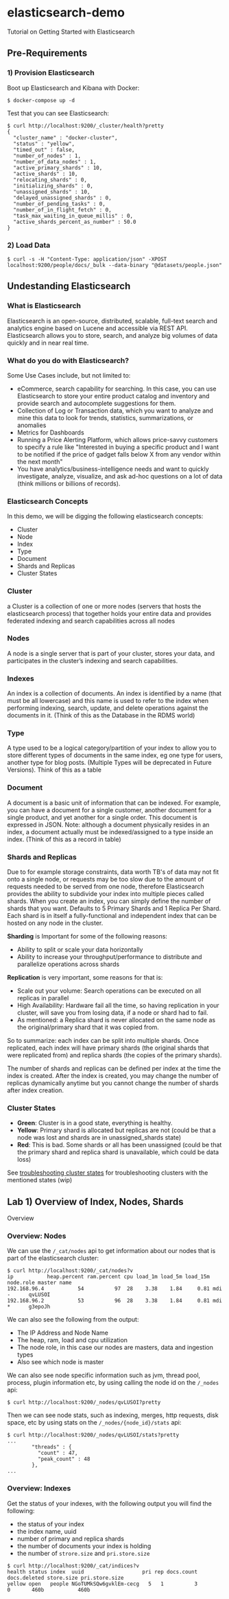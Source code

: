 # elasticsearch-demo
Tutorial on Getting Started with Elasticsearch

## Pre-Requirements

### 1) Provision Elasticsearch

Boot up Elasticsearch and Kibana with Docker:

```
$ docker-compose up -d
```

Test that you can see Elasticsearch:

```
$ curl http://localhost:9200/_cluster/health?pretty
{
  "cluster_name" : "docker-cluster",
  "status" : "yellow",
  "timed_out" : false,
  "number_of_nodes" : 1,
  "number_of_data_nodes" : 1,
  "active_primary_shards" : 10,
  "active_shards" : 10,
  "relocating_shards" : 0,
  "initializing_shards" : 0,
  "unassigned_shards" : 10,
  "delayed_unassigned_shards" : 0,
  "number_of_pending_tasks" : 0,
  "number_of_in_flight_fetch" : 0,
  "task_max_waiting_in_queue_millis" : 0,
  "active_shards_percent_as_number" : 50.0
}
```

### 2) Load Data

```
$ curl -s -H "Content-Type: application/json" -XPOST localhost:9200/people/docs/_bulk --data-binary "@datasets/people.json"
```

## Undestanding Elasticsearch

### What is Elasticsearch

Elasticsearch is an open-source, distributed, scalable, full-text search and analytics engine based on Lucene and accessible via REST API. Elasticsearch allows you to store, search, and analyze big volumes of data quickly and in near real time.

### What do you do with Elasticsearch?

Some Use Cases include, but not limited to:

- eCommerce, search capability for searching. In this case, you can use Elasticsearch to store your entire product catalog and inventory and provide search and autocomplete suggestions for them.
- Collection of Log or Transaction data, which you want to analyze and mine this data to look for trends, statistics, summarizations, or anomalies
- Metrics for Dashboards
- Running a Price Alerting Platform, which allows price-savvy customers to specify a rule like "Interested in buying a specific product and I want to be notified if the price of gadget falls below X from any vendor within the next month"
- You have analytics/business-intelligence needs and want to quickly investigate, analyze, visualize, and ask ad-hoc questions on a lot of data (think millions or billions of records).

### Elasticsearch Concepts

In this demo, we will be digging the following elasticsearch concepts:

- Cluster
- Node
- Index
- Type
- Document
- Shards and Replicas
- Cluster States

### Cluster

a Cluster is a collection of one or more nodes (servers that hosts the elasticsearch process) that together holds your entire data and provides federated indexing and search capabilities across all nodes

### Nodes

A node is a single server that is part of your cluster, stores your data, and participates in the cluster’s indexing and search capabilities.

### Indexes

An index is a collection of documents. An index is identified by a name (that must be all lowercase) and this name is used to refer to the index when performing indexing, search, update, and delete operations against the documents in it. (Think of this as the Database in the RDMS world)

### Type

A type used to be a logical category/partition of your index to allow you to store different types of documents in the same index, eg one type for users, another type for blog posts. (Multiple Types will be deprecated in Future Versions). Think of this as a table

### Document

A document is a basic unit of information that can be indexed. For example, you can have a document for a single customer, another document for a single product, and yet another for a single order. This document is expressed in JSON. Note: although a document physically resides in an index, a document actually must be indexed/assigned to a type inside an index. (Think of this as a record in table)

### Shards and Replicas

Due to for example storage constraints, data worth TB's of data may not fit onto a single node, or requests may be too slow due to the amount of requests needed to be served from one node, therefore Elasticsearch provides the ability to subdivide your index into multiple pieces called shards. When you create an index, you can simply define the number of shards that you want. Defaults to 5 Primary Shards and 1 Replica Per Shard. Each shard is in itself a fully-functional and independent index that can be hosted on any node in the cluster.

**Sharding** is Important for some of the following reasons:

- Ability to split or scale your data horizontally
- Ability to increase your throughput/performance to distribute and parallelize operations across shards

**Replication** is very important, some reasons for that is:

- Scale out your volume: Search operations can be executed on all replicas in parallel
- High Availability: Hardware fail all the time, so having replication in your cluster, will save you from losing data, if a node or shard had to fail.
- As mentioned: a Replica shard is never allocated on the same node as the original/primary shard that it was copied from.

So to summarize: each index can be split into multiple shards. Once replicated, each index will have primary shards (the original shards that were replicated from) and replica shards (the copies of the primary shards). 

The number of shards and replicas can be defined per index at the time the index is created. After the index is created, you may change the number of replicas dynamically anytime but you cannot change the number of shards after index creation.

### Cluster States

- **Green**: Cluster is in a good state, everything is healthy.
- **Yellow**: Primary shard is allocated but replicas are not (could be that a node was lost and shards are in unassigned_shards state)
- **Red**: This is bad. Some shards or all has been unassigned (could be that the primary shard and replica shard is unavailable, which could be data loss)

See [troubleshooting cluster states]() for troubleshooting clusters with the mentioned states (wip)

## Lab 1) Overview of Index, Nodes, Shards

Overview

### Overview: Nodes

We can use the `/_cat/nodes` api to get information about our nodes that is part of the elasticsearch cluster:

```
$ curl http://localhost:9200/_cat/nodes?v
ip           heap.percent ram.percent cpu load_1m load_5m load_15m node.role master name
192.168.96.4           54          97  28    3.38    1.84     0.81 mdi       -      qvLUSOI
192.168.96.2           53          96  28    3.38    1.84     0.81 mdi       *      g3epoJh
```

We can also see the following from the output:

- The IP Address and Node Name
- The heap, ram, load and cpu utilization
- The node role, in this case our nodes are masters, data and ingestion types
- Also see which node is master

We can also see node specific information such as jvm, thread pool, process, plugin information etc, by using calling the node id on the `/_nodes` api:

```
$ curl http://localhost:9200/_nodes/qvLUSOI?pretty
```

Then we can see node stats, such as indexing, merges, http requests, disk space, etc by using stats on the `/_nodes/{node_id}/stats` api:

```
$ curl http://localhost:9200/_nodes/qvLUSOI/stats?pretty
...
        "threads" : {
          "count" : 47,
          "peak_count" : 48
        },
...
```

### Overview: Indexes

Get the status of your indexes, with the following output you will find the following:

- the status of your index
- the index name, uuid
- number of primary and replica shards
- the number of documents your index is holding
- the number of `strore.size` and `pri.store.size`

```
$ curl http://localhost:9200/_cat/indices?v
health status index  uuid                   pri rep docs.count docs.deleted store.size pri.store.size
yellow open   people NGoTUMkSQw6gvklEm-cecg   5   1          3            0       460b           460b
```
